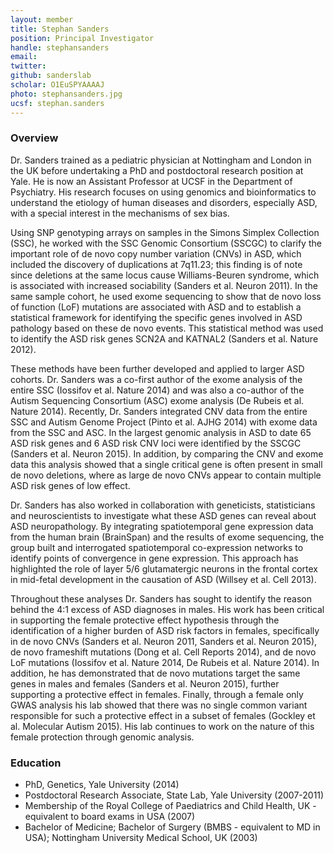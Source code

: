 ```yaml
---
layout: member
title: Stephan Sanders
position: Principal Investigator
handle: stephansanders
email: 
twitter:
github: sanderslab
scholar: O1EuSPYAAAAJ
photo: stephansanders.jpg
ucsf: stephan.sanders
---
```


### Overview
Dr. Sanders trained as a pediatric physician at Nottingham and London in the UK before undertaking a PhD and postdoctoral research position at Yale. He is now an Assistant Professor at UCSF in the Department of Psychiatry. His research focuses on using genomics and bioinformatics to understand the etiology of human diseases and disorders, especially ASD, with a special interest in the mechanisms of sex bias.

Using SNP genotyping arrays on samples in the Simons Simplex Collection (SSC), he worked with the SSC Genomic Consortium (SSCGC) to clarify the important role of de novo copy number variation (CNVs) in ASD, which included the discovery of duplications at 7q11.23; this finding is of note since deletions at the same locus cause Williams-Beuren syndrome, which is associated with increased sociability (Sanders et al. Neuron 2011). In the same sample cohort, he used exome sequencing to show that de novo loss of function (LoF) mutations are associated with ASD and to establish a statistical framework for identifying the specific genes involved in ASD pathology based on these de novo events. This statistical method was used to identify the ASD risk genes SCN2A and KATNAL2 (Sanders et al. Nature 2012). 

These methods have been further developed and applied to larger ASD cohorts. Dr. Sanders was a co-first author of the exome analysis of the entire SSC (Iossifov et al. Nature 2014) and was also a co-author of the Autism Sequencing Consortium (ASC) exome analysis (De Rubeis et al. Nature 2014). Recently, Dr. Sanders integrated CNV data from the entire SSC and Autism Genome Project (Pinto et al. AJHG 2014) with exome data from the SSC and ASC. In the largest genomic analysis in ASD to date 65 ASD risk genes and 6 ASD risk CNV loci were identified by the SSCGC (Sanders et al. Neuron 2015). In addition, by comparing the CNV and exome data this analysis showed that a single critical gene is often present in small de novo deletions, where as large de novo CNVs appear to contain multiple ASD risk genes of low effect.

Dr. Sanders has also worked in collaboration with geneticists, statisticians and neuroscientists to investigate what these ASD genes can reveal about ASD neuropathology. By integrating spatiotemporal gene expression data from the human brain (BrainSpan) and the results of exome sequencing, the group built and interrogated spatiotemporal co-expression networks to identify points of convergence in gene expression. This approach has highlighted the role of layer 5/6 glutamatergic neurons in the frontal cortex in mid-fetal development in the causation of ASD (Willsey et al. Cell 2013).

Throughout these analyses Dr. Sanders has sought to identify the reason behind the 4:1 excess of ASD diagnoses in males. His work has been critical in supporting the female protective effect hypothesis through the identification of a higher burden of ASD risk factors in females, specifically in de novo CNVs (Sanders et al. Neuron 2011, Sanders et al. Neuron 2015), de novo frameshift mutations (Dong et al. Cell Reports 2014), and de novo LoF mutations (Iossifov et al. Nature 2014, De Rubeis et al. Nature 2014). In addition, he has demonstrated that de novo mutations target the same genes in males and females (Sanders et al. Neuron 2015), further supporting a protective effect in females. Finally, through a female only GWAS analysis his lab showed that there was no single common variant responsible for such a protective effect in a subset of females (Gockley et al. Molecular Autism 2015). His lab continues to work on the nature of this female protection through genomic analysis.

### Education
- PhD, Genetics, Yale University (2014)
- Postdoctoral Research Associate, State Lab, Yale University (2007-2011)
- Membership of the Royal College of Paediatrics and Child Health, UK - equivalent to board exams in USA (2007)
- Bachelor of Medicine; Bachelor of Surgery (BMBS - equivalent to MD in USA); Nottingham University Medical School, UK (2003)
